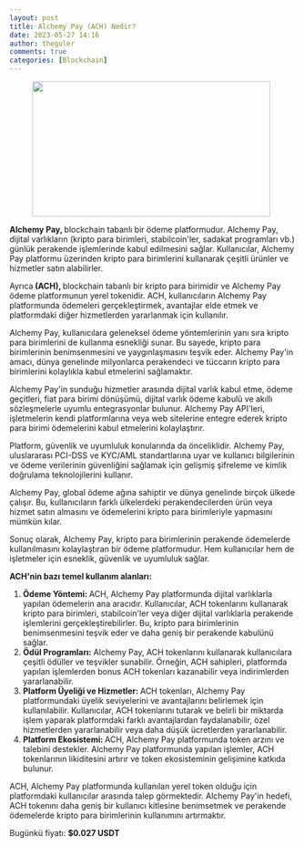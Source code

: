 ```yaml
---
layout: post
title: Alchemy Pay (ACH) Nedir?
date: 2023-05-27 14:16
author: theguler
comments: true
categories: [Blockchain]
---
```

<!-- wp:image {"id":7252,"width":418,"height":237,"sizeSlug":"large","linkDestination":"none"} -->
<figure class="wp-block-image size-large is-resized"><img src="https://farukguler.com/assets/post_images/alchemy.jpeg?w=1024" alt="" class="wp-image-7252" width="418" height="237" /></figure>
<!-- /wp:image -->

<!-- wp:paragraph -->
<p><strong>Alchemy Pay, </strong>blockchain tabanlı bir ödeme platformudur. Alchemy Pay, dijital varlıkların (kripto para birimleri, stabilcoin'ler, sadakat programları vb.) günlük perakende işlemlerinde kabul edilmesini sağlar. Kullanıcılar, Alchemy Pay platformu üzerinden kripto para birimlerini kullanarak çeşitli ürünler ve hizmetler satın alabilirler.</p>
<!-- /wp:paragraph -->

<!-- wp:paragraph -->
<p>Ayrıca<strong> (ACH), </strong>blockchain tabanlı bir kripto para birimidir ve Alchemy Pay ödeme platformunun yerel tokenidir. ACH, kullanıcıların Alchemy Pay platformunda ödemeleri gerçekleştirmek, avantajlar elde etmek ve platformdaki diğer hizmetlerden yararlanmak için kullanılır.</p>
<!-- /wp:paragraph -->

<!-- wp:paragraph -->
<p>Alchemy Pay, kullanıcılara geleneksel ödeme yöntemlerinin yanı sıra kripto para birimlerini de kullanma esnekliği sunar. Bu sayede, kripto para birimlerinin benimsenmesini ve yaygınlaşmasını teşvik eder. Alchemy Pay'in amacı, dünya genelinde milyonlarca perakendeci ve tüccarın kripto para birimlerini kolaylıkla kabul etmelerini sağlamaktır.</p>
<!-- /wp:paragraph -->

<!-- wp:paragraph -->
<p>Alchemy Pay'in sunduğu hizmetler arasında dijital varlık kabul etme, ödeme geçitleri, fiat para birimi dönüşümü, dijital varlık ödeme kabulü ve akıllı sözleşmelerle uyumlu entegrasyonlar bulunur. Alchemy Pay API'leri, işletmelerin kendi platformlarına veya web sitelerine entegre ederek kripto para birimi ödemelerini kabul etmelerini kolaylaştırır.</p>
<!-- /wp:paragraph -->

<!-- wp:paragraph -->
<p>Platform, güvenlik ve uyumluluk konularında da önceliklidir. Alchemy Pay, uluslararası PCI-DSS ve KYC/AML standartlarına uyar ve kullanıcı bilgilerinin ve ödeme verilerinin güvenliğini sağlamak için gelişmiş şifreleme ve kimlik doğrulama teknolojilerini kullanır.</p>
<!-- /wp:paragraph -->

<!-- wp:paragraph -->
<p>Alchemy Pay, global ödeme ağına sahiptir ve dünya genelinde birçok ülkede çalışır. Bu, kullanıcıların farklı ülkelerdeki perakendecilerden ürün veya hizmet satın almasını ve ödemelerini kripto para birimleriyle yapmasını mümkün kılar.</p>
<!-- /wp:paragraph -->

<!-- wp:paragraph -->
<p>Sonuç olarak, Alchemy Pay, kripto para birimlerinin perakende ödemelerde kullanılmasını kolaylaştıran bir ödeme platformudur. Hem kullanıcılar hem de işletmeler için esneklik, güvenlik ve uyumluluk sağlar.</p>
<!-- /wp:paragraph -->

<!-- wp:paragraph -->
<p><strong>ACH'nin bazı temel kullanım alanları:</strong></p>
<!-- /wp:paragraph -->

<!-- wp:list {"ordered":true} -->
<ol><!-- wp:list-item -->
<li><strong>Ödeme Yöntemi: </strong>ACH, Alchemy Pay platformunda dijital varlıklarla yapılan ödemelerin ana aracıdır. Kullanıcılar, ACH tokenlarını kullanarak kripto para birimleri, stabilcoin'ler veya diğer dijital varlıklarla perakende işlemlerini gerçekleştirebilirler. Bu, kripto para birimlerinin benimsenmesini teşvik eder ve daha geniş bir perakende kabulünü sağlar.</li>
<!-- /wp:list-item -->

<!-- wp:list-item -->
<li><strong>Ödül Programları:</strong> Alchemy Pay, ACH tokenlarını kullanarak kullanıcılara çeşitli ödüller ve teşvikler sunabilir. Örneğin, ACH sahipleri, platformda yapılan işlemlerden bonus ACH tokenları kazanabilir veya indirimlerden yararlanabilir.</li>
<!-- /wp:list-item -->

<!-- wp:list-item -->
<li><strong>Platform Üyeliği ve Hizmetler: </strong>ACH tokenları, Alchemy Pay platformundaki üyelik seviyelerini ve avantajlarını belirlemek için kullanılabilir. Kullanıcılar, ACH tokenlarını tutarak ve belirli bir miktarda işlem yaparak platformdaki farklı avantajlardan faydalanabilir, özel hizmetlerden yararlanabilir veya daha düşük ücretlerden yararlanabilir.</li>
<!-- /wp:list-item -->

<!-- wp:list-item -->
<li><strong>Platform Ekosistemi: </strong>ACH, Alchemy Pay platformunda token arzını ve talebini destekler. Alchemy Pay platformunda yapılan işlemler, ACH tokenlarının likiditesini artırır ve token ekosisteminin gelişimine katkıda bulunur.</li>
<!-- /wp:list-item --></ol>
<!-- /wp:list -->

<!-- wp:paragraph -->
<p>ACH, Alchemy Pay platformunda kullanılan yerel token olduğu için platformdaki kullanıcılar arasında talep görmektedir. Alchemy Pay'in hedefi, ACH tokenını daha geniş bir kullanıcı kitlesine benimsetmek ve perakende ödemelerde kripto para birimlerinin kullanımını artırmaktır.</p>
<!-- /wp:paragraph -->

<!-- wp:paragraph -->
<p>Bugünkü fiyatı:&nbsp;<strong><strong>$0.027</strong> USDT</strong></p>
<!-- /wp:paragraph -->
